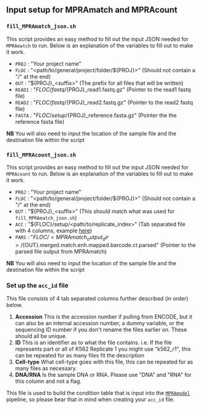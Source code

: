 ## Input setup for MPRAmatch and MPRAcount

### `fill_MPRAmatch_json.sh`

This script provides an easy method to fill out the input JSON needed for `MPRAmatch` to run. Below is an explanation of the variables to fill out to make it work.

  - `PROJ`  : "Your project name"
  - `FLOC`  : "<path/to/general/project/folder/${PROJ}>" (Should not contain a "/" at the end)
  - `OUT`   : "${PROJ}_\<suffix>" (The prefix for all files that will be written)
  - `READ1` : "${FLOC}/fastq/${PROJ}_read1.fastq.gz" (Pointer to the read1 fastq file)
  - `READ2` : "${FLOC}/fastq/${PROJ}_read2.fastq.gz" (Pointer to the read2 fastq file)
  - `FASTA` : "${FLOC}/setup/${PROJ}_reference.fasta.gz" (Pointer the the reference fasta file)

**NB** You will also need to input the location of the sample file and the destination file within the script

### `fill_MPRAcount_json.sh`

This script provides an easy method to fill out the input JSON needed for `MPRAcount` to run. Below is an explanation of the variables to fill out to make it work.

  - `PROJ`  : "Your project name"
  - `FLOC`  : "<path/to/general/project/folder/${PROJ}>" (Should not contain a "/" at the end)
  - `OUT`   : "${PROJ}_\<suffix>" (This should match what was used for `fill_MPRAmatch_json.sh`)
  - `ACC`   : "${FLOC}/setup/<path/to/replicate_index>" (Tab separated file with 4 columns, example [here](https://github.com/tewhey-lab/MPRA_oligo_barcode_pipeline/blob/master/setup/acc_id_example.txt))
  - `PARS`  : "${FLOC}/<MPRAmatch_output_dir>/${OUT}.merged.match.enh.mapped.barcode.ct.parsed" (Pointer to the parsed file output from MPRAmatch)

**NB** You will also need to input the location of the sample file and the destination file within the script

### Set up the `acc_id` file

This file consists of 4 tab separated columns further described (in order) below.

  1. **Accession** This is the accession number if pulling from ENCODE, but it can also be an internal accession number, a dummy variable, or the sequencing ID number if you don't rename the files earlier on. These should all be unique.
  2. **ID** This is an identifier as to what the file contains. i.e. If the file represents part or all of K562 Replicate 1 you might use "k562_r1", this can be repeated for as many files fit the description
  3. **Cell-type** What cell-type goes with this file, this can be repeated for as many files as necessary.
  4. **DNA/RNA** Is the sample DNA or RNA. Please use "DNA" and "RNA" for this column and not a flag.

This file is used to build the condition table that is input into the [`MPRAmodel`](https://github.com/tewhey-lab/MPRAmodel) pipeline, so please bear that in mind when creating your `acc_id` file.
